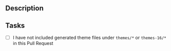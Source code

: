 ## Description

## Tasks

- [ ] I have not included generated theme files under `themes/*` or
  `themes-16/*` in this Pull Request
